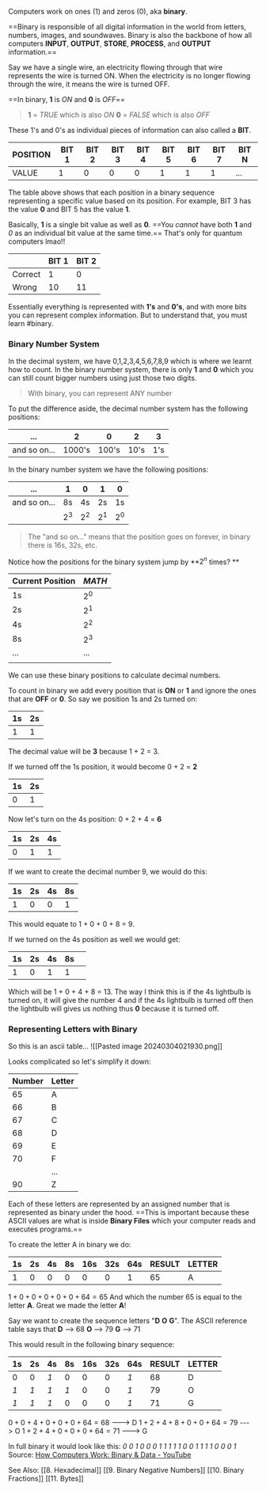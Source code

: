 Computers work on ones (1) and zeros (0), aka **binary**. 
 
==Binary is responsible of all digital information in the world from letters, numbers, images, and soundwaves. Binary is also the backbone of how all computers **INPUT**, **OUTPUT**, **STORE**, **PROCESS**, and **OUTPUT** information.==

Say we have a single wire, an electricity flowing through that wire represents the wire is turned ON. When the electricity is no longer flowing through the wire, it means the wire is turned OFF.

==In binary, **1** is *ON* and **0** is *OFF*== 

> **1** = *TRUE* which is also *ON*
> **0** = *FALSE* which is also *OFF*

These 1's and 0's as individual pieces of information can also called a **BIT**.

| POSITION | BIT 1 | BIT 2 | BIT 3 | BIT 4 | BIT 5 | BIT 6 | BIT 7 | BIT N |
| -------- | ----- | ----- | ----- | ----- | ----- | ----- | ----- | ----- |
| VALUE    | 1     | 0     | 0     | 0     | 1     | 1     | 1     | ...   |

The table above shows that each position in a binary sequence representing a specific value based on its position. For example, BIT 3 has the value **0** and BIT 5 has the value **1**.

Basically, **1** is a single bit value as well as **0**. ==You *cannot* have both **1** and *0* as an individual bit value at the same time.== That's only for quantum computers lmao!!

|         | BIT 1 | BIT 2 |
| ------- | ----- | ----- |
| Correct | 1     | 0     |
| Wrong   | 10    | 11    |

Essentially everything is represented with **1's** and **0's**, and with more bits you can represent complex information. But to understand that, you must learn #binary.

### Binary Number System
In the decimal system, we have 0,1,2,3,4,5,6,7,8,9 which is where we learnt how to count.
In the binary number system, there is only **1** and **0** which you can still count bigger numbers using just those two digits.


> With binary, you can represent ANY number


To put the difference aside, the decimal number system has the following positions:

| ...          | 2      | 0     | 2    | 3   |
| ------------ | ------ | ----- | ---- | --- |
| and so on... | 1000's | 100's | 10's | 1's |
In the binary number system we have the following positions:

| ...          | 1     | 0     | 1     | 0     |
| ------------ | ----- | ----- | ----- | ----- |
| and so on... | 8s    | 4s    | 2s    | 1s    |
|              | $2^3$ | $2^2$ | $2^1$ | $2^0$ |

> The "and so on..." means that the position goes on forever, in binary there is 16s, 32s, etc.

Notice how the positions for the binary system jump by **$2^n$ times? **

| Current Position | *MATH*  |
| ---------------- | ------- |
| 1s               | $2^0$   |
| 2s               | $2^1$  |
| 4s               | $2^2$ |
| 8s               | $2^3$   |
| ...              | ...     |
|                  |         |
We can use these binary positions to calculate decimal numbers.

To count in binary we add every position that is **ON** or **1** and ignore the ones that are **OFF** or **0**. So say we position 1s and 2s turned on:

| 1s  | 2s  |
| --- | --- |
| 1   | 1   |
The decimal value will be **3** because 1 + 2 = 3.

If we turned off the 1s position, it would become 0 + 2 = **2**

| 1s  | 2s  |
| --- | --- |
| 0   | 1   |

Now let's turn on the 4s position: 0 + 2 + 4 = **6**

| 1s  | 2s  | 4s  |
| --- | --- | --- |
| 0   | 1   | 1   |
If we want to create the decimal number 9, we would do this:

| 1s  | 2s  | 4s  | 8s  |
| --- | --- | --- | --- |
| 1   | 0   | 0   | 1   |

This would equate to 1 + 0 + 0 + 8 = 9.

If we turned on the 4s position as well we would get:

| 1s  | 2s  | 4s  | 8s  |     |
| --- | --- | --- | --- | --- |
| 1   | 0   | 1   | 1   |     |
Which will be 1 + 0 + 4 + 8 = 13. The way I think this is if the 4s lightbulb is turned on, it will give the number 4 and if the 4s lightbulb is turned off then the lightbulb will gives us nothing thus **0** because it is turned off.

### Representing Letters with Binary
So this is an ascii table...
![[Pasted image 20240304021930.png]]

Looks complicated so let's simplify it down:

| Number | Letter |
| ------ | ------ |
| 65     | A      |
| 66     | B      |
| 67     | C      |
| 68     | D      |
| 69     | E      |
| 70     | F      |
|        | ...    |
| 90     | Z      |
Each of these letters are represented by an assigned number that is represented as binary under the hood. ==This is important because these ASCII values are what is inside **Binary Files** which your computer reads and executes programs.==

To create the letter A in binary we do:

| 1s  | 2s  | 4s  | 8s  | 16s | 32s | 64s | RESULT | LETTER |
| --- | --- | --- | --- | --- | --- | --- | ------ | ------ |
| 1   | 0   | 0   | 0   | 0   | 0   | 1   | 65     | A      |
$1 + 0 + 0+ 0 + 0 + 0 + 64 = 65$
And which the number 65 is equal to the letter **A**. Great we made the letter **A**!

Say we want to create the sequence letters "**D** **O** **G**". The ASCII reference table says that
**D** --> 68
**O** --> 79
**G** --> 71

This would result in the following binary sequence:

| 1s  | 2s  | 4s  | 8s  | 16s | 32s | 64s | RESULT | LETTER |
| --- | --- | --- | --- | --- | --- | --- | ------ | ------ |
| 0   | 0   | *1* | 0   | 0   | 0   | *1* | 68     | D      |
| *1* | *1* | *1* | *1* | 0   | 0   | *1* | 79     | O      |
| *1*   | *1*   | *1*   | 0   | 0   | 0   | *1* | 71     | G      |
$0+0+4+0+0+0+64=68$ ---> D
$1+2+4+8+0+0+64=79$ ---> O
$1+2+4+0+0+0+64=71$ ---> G

In full binary it would look like this:
 *0 0 1 0 0 0 1         1 1 1 1 0 0 1         1 1 1 0 0 0 1*
 Source: [How Computers Work: Binary & Data - YouTube](https://www.youtube.com/watch?v=USCBCmwMCDA)

See Also:
[[8. Hexadecimal]]
[[9. Binary Negative Numbers]]
[[10. Binary Fractions]]
[[11. Bytes]]


